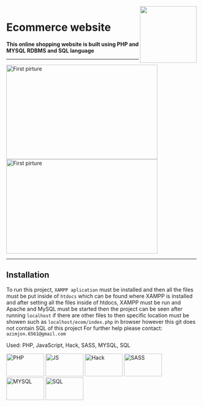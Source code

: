 <img src="https://github.com/mynameisone/Ecom/blob/master/images/Phoenix.png?raw=true" align="right" height="150"/>

Ecommerce website
===================

**This online shopping website is built using PHP and MYSQL RDBMS and SQL language**

---
<p float="left">
<img src="https://github.com/mynameisone/Main/blob/master/img/p1.PNG?raw=true" width = "400" height="250" alt="First pirture" /> 
<img src="https://github.com/mynameisone/Main/blob/master/img/p11.PNG?raw=true" width = "400" height="250" alt="First pirture" /> 
</p>

---

## Installation
To run this project, `XAMPP aplication` must be installed and then all the files must be put inside of `htdocs` which can be found where XAMPP is installed and after setting all the files inside of htdocs, XAMPP must be run and Apache and MySQL must be started then the project can be seen after running `localhost` if there are other files to then specific location must be showen such as `localhost/ecom/index.php` in browser however this git does not contain SQL of this project
For further help please contact: `azimjon.6561@gmail.com`

Used: PHP, JavaScript, Hack, SASS, MYSQL, SQL

<p float="left">
<img src="https://github.com/mynameisone/Main/blob/master/img/PHP.png?raw=true" width = "100" height="60" alt="PHP" />
<img src="https://github.com/mynameisone/Main/blob/master/img/JS.png?raw=true" width = "100" height="60" alt="JS" />
<img src="https://github.com/mynameisone/Main/blob/master/img/H.png?raw=true" width = "100" height="60" alt="Hack" />
<img src="https://github.com/mynameisone/Main/blob/master/img/S.png?raw=true" width = "100" height="60" alt="SASS" />
<img src="https://github.com/mynameisone/Main/blob/master/img/SQL.png?raw=true" width = "100" height="60" alt="MYSQL" />
<img src="https://github.com/mynameisone/Main/blob/master/img/M.png?raw=true" width = "100" height="60" alt="SQL" />
</p>
